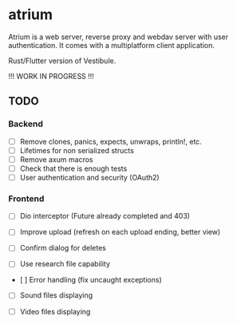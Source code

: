 # atrium

Atrium is a web server, reverse proxy and webdav server with user authentication. It comes with a multiplatform client application.

Rust/Flutter version of Vestibule.

!!! WORK IN PROGRESS !!!

## TODO

### Backend

- [ ] Remove clones, panics, expects, unwraps, println!, etc.
- [ ] Lifetimes for non serialized structs
- [ ] Remove axum macros
- [ ] Check that there is enough tests
- [ ] User authentication and security (OAuth2)

### Frontend

- [ ] Dio interceptor (Future already completed and 403)
- [ ] Improve upload (refresh on each upload ending, better view)
- [ ] Confirm dialog for deletes

- [ ] Use research file capability
- [ ] Error handling (fix uncaught exceptions)

- [ ] Sound files displaying
- [ ] Video files displaying

